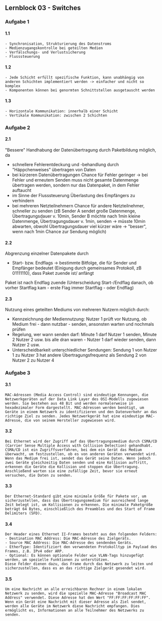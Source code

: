 ## Lernblock 03 - Switches

### Aufgabe 1
#### 1.1
    - Synchronisation, Strukturierung des Datenstroms
    - Medienzugangskontrolle bei geteilten Medien
    - Verfälschungs- und Verlustsicherung
    - Flusssteuerung

#### 1.2
    - Jede Schicht erfüllt spezifische Funktion, kann unabhängig von anderen Schichten implementiert werden -> einfacher und nicht so komplex
    - Komponenten können bei genormten Schnittstellen ausgetauscht werden

#### 1.3
    - Horizontale Kommunikation: innerhalb einer Schicht
    - Vertikale Kommunikation: zwischen 2 Schichten


### Aufgabe 2
#### 2.1
"Bessere" Handhabung der Datenübertragung durch Paketbildung möglich, da
- schnellere Fehlerentdeckung und -behandlung durch "Häppchenweises" übertragen von Daten
- bei kürzeren Datenübertragungen Chance für Fehler geringer 
  -> bei Fehler und erneutem Senden muss nicht gesamte Datenmenge übertragen werden, sondern nur das Datenpaket, in dem Fehler auftaucht
- im Sinne der Flusssteuerung Überlastung des Empfängers zu verhindern
- bei mehreren Netzteilnehmern Chance für andere Netzteilnehmer, schneller zu senden 
  (zB Sender A sendet große Datenmenge, Übertragungsdauer v. 10min, Sender B möchte nach 1min kleine Datenmenge, Übertragungsdauer v. 1min, senden -> müsste 10min abwarten, obwohl Übertragungsdauer viel kürzer wäre -> "besser", wenn nach 1min Chance zur Sendung möglich)

#### 2.2
Abgrenzung einzelner Datenpakete durch 
- Start- bzw. Endflags 
  -> bestimmte Bitfolge, die für Sender und Empfänger bedeutet (Einigung durch gemeinsames Protokoll, zB 01111110), dass Paket zuende ist/ anfängt

Paket ist nach Endflag zuende (Unterscheidung Start-/Endflag danach, ob vorher Startflag kam - erste Flag immer Startflag - oder Endflag)

#### 2.3
Nutzung eines geteilten Mediums von mehreren Nutzern möglich durch:
- Kennzeichnung der Mediennutzung: Nutzer 1 prüft vor Nutzung, ob Medium frei - dann nutzbar - senden, ansonsten warten und nochmals prüfen
- Regelung, wer wann senden darf: Minute 1 darf Nutzer 1 senden, Minute 2 Nutzer 2 usw. bis alle dran waren - Nutzer 1 darf wieder senden, dann Nutzer 2 usw.
- Unterscheidbarkeit unterschiedlicher Sendungen:
Sendung 1 von Nutzer 1 zu Nutzer 3 hat andere Übertragungsfrequenz als Sendung 2 von Nutzer 2 zu Nutzer 4


### Aufgabe 3
#### 3.1
    MAC-Adressen (Media Access Control) sind eindeutige Kennungen, die Netzwerkgeräten auf der Data Link Layer des OSI-Modells zugewiesen werden. Sie bestehen aus 48 Bit und werden normalerweise in hexadezimaler Form dargestellt. MAC-Adressen werden benötigt, um Geräte in einem Netzwerk zu identifizieren und den Datenverkehr an das richtige Ziel zu senden. Jedes Netzwerkgerät hat eine eindeutige MAC-Adresse, die von seinem Hersteller zugewiesen wird.

#### 3.2
    Bei Ethernet wird der Zugriff auf das Übertragungsmedium durch CSMA/CD (Carrier Sense Multiple Access with Collision Detection) gehandhabt. CSMA/CD ist ein Zugriffsverfahren, bei dem ein Gerät das Medium überwacht, um festzustellen, ob es von anderen Geräten verwendet wird. Wenn das Medium frei ist, sendet das Gerät seine Daten. Wenn jedoch zwei Geräte gleichzeitig Daten senden und eine Kollision auftritt, erkennen die Geräte die Kollision und stoppen die Übertragung. Anschließend warten sie eine zufällige Zeit, bevor sie erneut versuchen, die Daten zu senden.

#### 3.3
    Der Ethernet-Standard gibt eine minimale Größe für Pakete vor, um sicherzustellen, dass das Übertragungsmedium für ausreichend lange Zeit belegt ist, um Kollisionen zu erkennen. Die minimale Paketgröße beträgt 64 Bytes, einschließlich des Preambles und des Start of Frame Delimiters (SFD).
    
#### 3.4
    Der Header eines Ethernet II-Frames besteht aus den folgenden Feldern:
    - Destination MAC Address: Die MAC-Adresse des Zielgeräts.
    - Source MAC Address: Die MAC-Adresse des sendenden Geräts.
    - EtherType: Identifiziert den verwendeten Protokolltyp im Payload des Frames, z.B. IPv4 oder ARP.
    - Optional: Es können optionale Felder wie VLAN-Tags hinzugefügt werden, um spezielle Funktionen zu unterstützen.
    Diese Felder dienen dazu, das Frame durch das Netzwerk zu leiten und sicherzustellen, dass es an das richtige Zielgerät gesendet wird.

#### 3.5
    Um eine Nachricht an alle erreichbaren Rechner in einem lokalen Netzwerk zu senden, wird die spezielle MAC-Adresse "Broadcast MAC Address" verwendet. Diese Adresse hat den Wert "FF:FF:FF:FF:FF:FF". Wenn ein Gerät eine Nachricht mit dieser Adresse als Ziel sendet, werden alle Geräte im Netzwerk diese Nachricht empfangen. Dies ermöglicht es, Informationen an alle Teilnehmer des Netzwerks zu senden.
